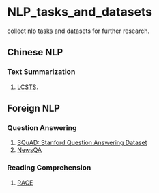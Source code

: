 # NLP_tasks_and_datasets
collect nlp tasks and datasets for further research.

## Chinese NLP  
### Text Summarization
1. [LCSTS](https://arxiv.org/abs/1506.05865).


## Foreign NLP
### Question Answering
1. [SQuAD: Stanford Question Answering Dataset](https://rajpurkar.github.io/SQuAD-explorer/)
2. [NewsQA](https://arxiv.org/pdf/1611.09830.pdf)

### Reading Comprehension
1. [RACE](https://arxiv.org/pdf/1704.04683.pdf)
